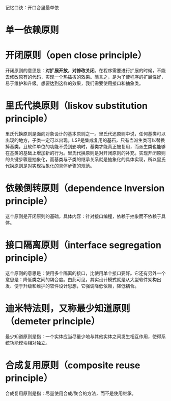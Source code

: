 记忆口诀：开口合里最单依
# 单一依赖原则

# 开闭原则（open close principle）
开闭原则的意思是：**对扩展开放，对修改关闭**。在程序需要进行扩展的时候，不能去修改原有的代码，实现一个热插拔的效果。简言之，是为了使程序的扩展性好，易于维护和升级。想要达到这样的效果，我们需要使用接口和抽象类。
# 里氏代换原则（liskov substitution principle）
里氏代换原则是面向对象设计的基本原则之一。里氏代还原则中说，任何基类可以出现的地方，子类一定可以出现。LSP是集成复用的基石，只有当派生类可以替换掉基类，且软件单位的功能不受到影响时，基类才能真正被复用，而派生类也能够在基类的基础上增加新的行为。里氏代换原则是对开闭原则的补充。实现开闭原则的关键步骤是抽象化，而基类与子类的继承关系就是抽象化的具体实现，所以里氏代换原则是对实现抽象化的具体步骤的规范。
# 依赖倒转原则（dependence lnversion principle）
这个原则是开闭原则的基础，具体内容：针对接口编程，依赖于抽象而不依赖于具体。
# 接口隔离原则（interface segregation principle）
这个原则的意思是：使用多个隔离的接口，比使用单个接口要好。它还有另外一个意思是：降低类之间的耦合度。由此可见，其实设计模式就是从大型软件架构出发、便于升级和维护的软件设计思想，它强调降低依赖，降低耦合。
# 迪米特法则，又称最少知道原则（demeter principle）
最少知道原则是指：一个实体应当尽量少地与其他实体之间发生相互作用，使得系统功能模块相对独立。
# 合成复用原则（composite reuse principle）
合成复用原则是指：尽量使用合成/聚合的方法，而不是使用继承。
